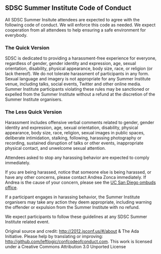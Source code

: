 ## SDSC Summer Institute Code of Conduct

All SDSC Summer Insitute attendees are expected to agree with the following code of conduct. We will enforce this code as needed. We expect cooperation from all attendees to help ensuring a safe environment for everybody.

### The Quick Version

SDSC is dedicated to providing a harassment-free experience for everyone, regardless of gender, gender identity and expression, age, sexual orientation, disability, physical appearance, body size, race, or religion (or lack thereof). We do not tolerate harassment of participants in any form. Sexual language and imagery is not appropriate for any Summer Institute venue, including talks, social events, Twitter and other online media. Summer Institute participants violating these rules may be sanctioned or expelled from the Summer Institute without a refund at the discretion of the Summer Institute organisers.

### The Less Quick Version
Harassment includes offensive verbal comments related to gender, gender identity and expression, age, sexual orientation, disability, physical appearance, body size, race, religion, sexual images in public spaces, deliberate intimidation, stalking, following, harassing photography or recording, sustained disruption of talks or other events, inappropriate physical contact, and unwelcome sexual attention.

Attendees asked to stop any harassing behavior are expected to comply immediately.

If you are being harassed, notice that someone else is being harassed, or have any other concerns, please contact Andrea Zonca immediately. If Andrea is the cause of your concern, please see the [UC San Diego ombuds office](http://www.ombuds.ucsd.edu/).

If a participant engages in harassing behavior, the Summer Institute organisers may take any action they deem appropriate, including warning the offender or expulsion from the Summer Institute with no refund.

We expect participants to follow these guidelines at any SDSC Summer Institute related event.

Original source and credit: <http://2012.jsconf.us/#/about> & The Ada Initiative. Please help by translating or improving: <http://github.com/leftlogic/confcodeofconduct.com>. This work is licensed under a Creative Commons Attribution 3.0 Unported License
